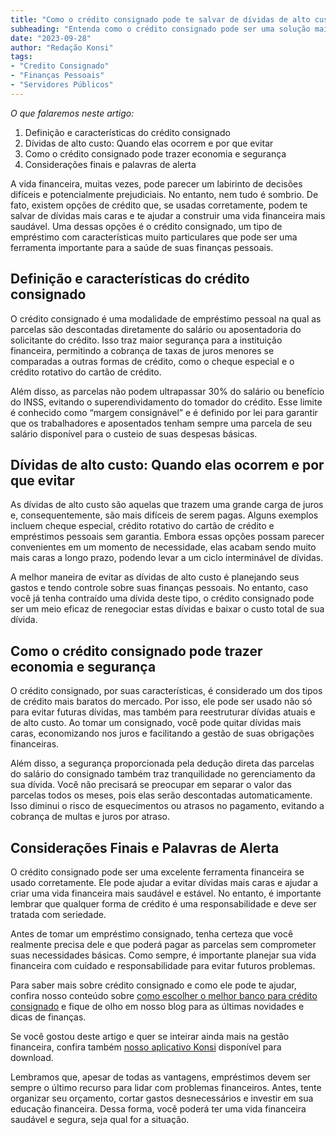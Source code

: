 ```yaml
---
title: "Como o crédito consignado pode te salvar de dívidas de alto custo: Guia do servidor público"
subheading: "Entenda como o crédito consignado pode ser uma solução mais econômica e segura para seus problemas financeiros."
date: "2023-09-28"
author: "Redação Konsi"
tags:
- "Credito Consignado"
- "Finanças Pessoais"
- "Servidores Públicos"
---
```


_O que falaremos neste artigo:_
1. Definição e características do crédito consignado
2. Dívidas de alto custo: Quando elas ocorrem e por que evitar
3. Como o crédito consignado pode trazer economia e segurança 
4. Considerações finais e palavras de alerta

A vida financeira, muitas vezes, pode parecer um labirinto de decisões difíceis e potencialmente prejudiciais. No entanto, nem tudo é sombrio. De fato, existem opções de crédito que, se usadas corretamente, podem te salvar de dívidas mais caras e te ajudar a construir uma vida financeira mais saudável. Uma dessas opções é o crédito consignado, um tipo de empréstimo com características muito particulares que pode ser uma ferramenta importante para a saúde de suas finanças pessoais.

## Definição e características do crédito consignado

O crédito consignado é uma modalidade de empréstimo pessoal na qual as parcelas são descontadas diretamente do salário ou aposentadoria do solicitante do crédito. Isso traz maior segurança para a instituição financeira, permitindo a cobrança de taxas de juros menores se comparadas a outras formas de crédito, como o cheque especial e o crédito rotativo do cartão de crédito.

Além disso, as parcelas não podem ultrapassar 30% do salário ou benefício do INSS, evitando o superendividamento do tomador do crédito. Esse limite é conhecido como “margem consignável” e é definido por lei para garantir que os trabalhadores e aposentados tenham sempre uma parcela de seu salário disponível para o custeio de suas despesas básicas.

## Dívidas de alto custo: Quando elas ocorrem e por que evitar

As dívidas de alto custo são aquelas que trazem uma grande carga de juros e, consequentemente, são mais difíceis de serem pagas. Alguns exemplos incluem cheque especial, crédito rotativo do cartão de crédito e empréstimos pessoais sem garantia. Embora essas opções possam parecer convenientes em um momento de necessidade, elas acabam sendo muito mais caras a longo prazo, podendo levar a um ciclo interminável de dívidas.

A melhor maneira de evitar as dívidas de alto custo é planejando seus gastos e tendo controle sobre suas finanças pessoais. No entanto, caso você já tenha contraído uma dívida deste tipo, o crédito consignado pode ser um meio eficaz de renegociar estas dívidas e baixar o custo total de sua dívida.

## Como o crédito consignado pode trazer economia e segurança

O crédito consignado, por suas características, é considerado um dos tipos de crédito mais baratos do mercado. Por isso, ele pode ser usado não só para evitar futuras dívidas, mas também para reestruturar dívidas atuais e de alto custo. Ao tomar um consignado, você pode quitar dívidas mais caras, economizando nos juros e facilitando a gestão de suas obrigações financeiras.

Além disso, a segurança proporcionada pela dedução direta das parcelas do salário do consignado também traz tranquilidade no gerenciamento da sua dívida. Você não precisará se preocupar em separar o valor das parcelas todos os meses, pois elas serão descontadas automaticamente. Isso diminui o risco de esquecimentos ou atrasos no pagamento, evitando a cobrança de multas e juros por atraso.

## Considerações Finais e Palavras de Alerta

O crédito consignado pode ser uma excelente ferramenta financeira se usado corretamente. Ele pode ajudar a evitar dívidas mais caras e ajudar a criar uma vida financeira mais saudável e estável. No entanto, é importante lembrar que qualquer forma de crédito é uma responsabilidade e deve ser tratada com seriedade.

Antes de tomar um empréstimo consignado, tenha certeza que você realmente precisa dele e que poderá pagar as parcelas sem comprometer suas necessidades básicas. Como sempre, é importante planejar sua vida financeira com cuidado e responsabilidade para evitar futuros problemas.

Para saber mais sobre crédito consignado e como ele pode te ajudar, confira nosso conteúdo sobre [como escolher o melhor banco para crédito consignado](http://konsi.com.br/postagens/crdito-consignado-como-escolher-o-melhor-banco-e-evitar-problemas-futuros) e fique de olho em nosso blog para as últimas novidades e dicas de finanças.

Se você gostou deste artigo e quer se inteirar ainda mais na gestão financeira, confira também [nosso aplicativo Konsi](http://konsi.com.br/aplicativo) disponível para download.

Lembramos que, apesar de todas as vantagens, empréstimos devem ser sempre o último recurso para lidar com problemas financeiros. Antes, tente organizar seu orçamento, cortar gastos desnecessários e investir em sua educação financeira. Dessa forma, você poderá ter uma vida financeira saudável e segura, seja qual for a situação.